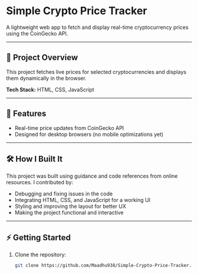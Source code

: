# Simple Crypto Price Tracker

A lightweight web app to fetch and display real-time cryptocurrency prices using the CoinGecko API.  

---

## 🚀 Project Overview

This project fetches live prices for selected cryptocurrencies and displays them dynamically in the browser.  

**Tech Stack:** HTML, CSS, JavaScript  

---

## 📂 Features

- Real-time price updates from CoinGecko API  
- Designed for desktop browsers (no mobile optimizations yet)  

---

## 🛠️ How I Built It

This project was built using guidance and code references from online resources. I contributed by:  

- Debugging and fixing issues in the code  
- Integrating HTML, CSS, and JavaScript for a working UI  
- Styling and improving the layout for better UX  
- Making the project functional and interactive  

---

## ⚡ Getting Started

1. Clone the repository:  
   ```bash
   git clone https://github.com/Maadhu938/Simple-Crypto-Price-Tracker.git
